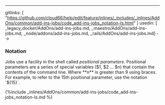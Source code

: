 ---
gitlinks: [ "https://github.com/cloud66/help/edit/feature/inlines/_includes/_inlines/AddOns/common/add-ins-jobs/code_add-ins-jobs_notation-ls.html" ]
 usedin: [ _legacy_docker/AddOns/add-ins-jobs.md, _maestro/AddOns/add-ins-jobs.md, _node/addons/add-ins-jobs.md, _rails/AddOns/add-ins-jobs.md] -->


### Notation

Jobs use a facility in the shell called _positional parameters_. Positional parameters are a series of special variables ($1, $2 ... $n) that contain the contents of the command line. Where **n** is greater than 9 using braces. For example, to refer to the 15th positional parameter, use the notation `${15}`. 



{%include _inlines/AddOns/common/add-ins-jobs/code_add-ins-jobs_notation-ls.md %}




